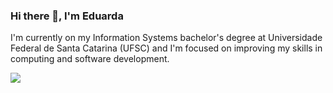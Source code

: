 ### Hi there 👋, I'm Eduarda 
I'm currently on my Information Systems bachelor's degree at Universidade Federal de Santa Catarina (UFSC) and I'm focused on improving my skills in computing and software development. 

<a href="https://www.linkedin.com/in/eduardamorads/" target="_blank"><img src="https://img.shields.io/badge/LinkedIn-0077B5?style=for-the-badge&logo=linkedin&logoColor=white"></a>

